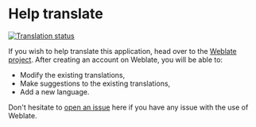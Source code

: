 # Help translate

[![Translation status](https://hosted.weblate.org/widgets/bandcampdownloader/-/287x66-white.png)](https://hosted.weblate.org/engage/bandcampdownloader)

If you wish to help translate this application, head over to the [Weblate project](https://hosted.weblate.org/engage/bandcampdownloader). After creating an account on Weblate, you will be able to:
* Modify the existing translations,
* Make suggestions to the existing translations,
* Add a new language.

Don't hesitate to [open an issue](https://github.com/Otiel/BandcampDownloader/issues/new) here if you have any issue with the use of Weblate.